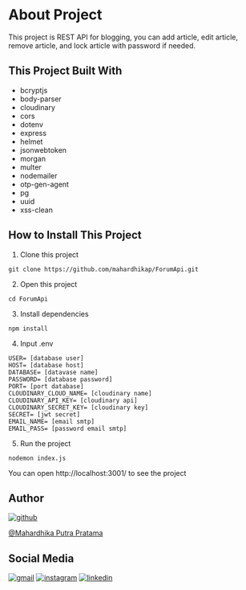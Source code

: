 # About Project

This project is REST API for blogging, you can add article, edit article, remove article, and lock article with password if needed.

## This Project Built With
* bcryptjs
* body-parser
* cloudinary
* cors
* dotenv
* express
* helmet
* jsonwebtoken
* morgan
* multer
* nodemailer
* otp-gen-agent
* pg
* uuid
* xss-clean

## How to Install This Project

1. Clone this project
```
git clone https://github.com/mahardhikap/ForumApi.git
```

2. Open this project
```
cd ForumApi
```

3. Install dependencies
```
npm install
```

4. Input .env
```
USER= [database user]
HOST= [database host]
DATABASE= [datavase name]
PASSWORD= [database password]
PORT= [port database]
CLOUDINARY_CLOUD_NAME= [cloudinary name]
CLOUDINARY_API_KEY= [cloudinary api]
CLOUDINARY_SECRET_KEY= [cloudinary key]
SECRET= [jwt secret]
EMAIL_NAME= [email smtp]
EMAIL_PASS= [password email smtp]
```

5. Run the project
```
nodemon index.js
```
You can open http://localhost:3001/ to see the project

## Author
[![github](https://img.shields.io/badge/Github-232b2b?style=for-the-badge&logo=github&logoColor=white)](https://www.github.com/mahardhikap) 

[@Mahardhika Putra Pratama](https://www.github.com/mahardhikap)

## Social Media
[![gmail](https://img.shields.io/badge/Gmail-D14836?style=for-the-badge&logo=gmail&logoColor=white)](mailto:putrad578@gmail.com)
[![instagram](https://img.shields.io/badge/Instagram-E4405F?style=for-the-badge&logo=instagram&logoColor=white)](https://instagram.com/mahardhika300617)
[![linkedin](https://img.shields.io/badge/linkedin-0A66C2?style=for-the-badge&logo=linkedin&logoColor=white)](https://www.linkedin.com/in/mahardhikapratama)